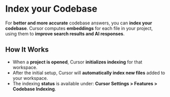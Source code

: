 # Index your Codebase

For **better and more accurate** codebase answers, you can **index your codebase**. Cursor computes **embeddings** for each file in your project, using them to **improve search results and AI responses**.

## How It Works

- When a **project is opened**, Cursor **initializes indexing** for that workspace.
- After the initial setup, Cursor will **automatically index new files** added to your workspace.
- The indexing **status** is available under:
  **Cursor Settings > Features > Codebase Indexing**. 